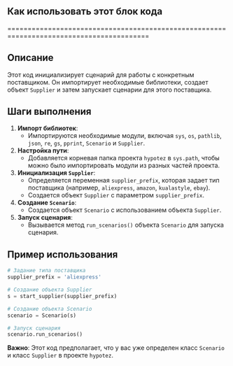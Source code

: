 ## Как использовать этот блок кода
=========================================================================================

Описание
-------------------------
Этот код инициализирует сценарий для работы с конкретным поставщиком. Он импортирует необходимые библиотеки, создает объект `Supplier` и затем запускает сценарии для этого поставщика.

Шаги выполнения
-------------------------
1. **Импорт библиотек**:
   - Импортируются необходимые модули, включая `sys`, `os`, `pathlib`, `json`, `re`, `gs`, `pprint`, `Scenario` и `Supplier`.
2. **Настройка пути**:
   - Добавляется корневая папка проекта `hypotez` в `sys.path`, чтобы можно было импортировать модули из разных частей проекта.
3. **Инициализация `Supplier`**:
   - Определяется переменная `supplier_prefix`, которая задает тип поставщика (например, `aliexpress`, `amazon`, `kualastyle`, `ebay`).
   - Создается объект `Supplier` с параметром `supplier_prefix`.
4. **Создание `Scenario`**:
   - Создается объект `Scenario` с использованием объекта `Supplier`.
5. **Запуск сценария**:
   - Вызывается метод `run_scenarios()` объекта `Scenario` для запуска сценария.

Пример использования
-------------------------

```python
# Задание типа поставщика
supplier_prefix = 'aliexpress'

# Создание объекта Supplier
s = start_supplier(supplier_prefix)

# Создание объекта Scenario
scenario = Scenario(s)

# Запуск сценария
scenario.run_scenarios()
```

**Важно**: Этот код предполагает, что у вас уже определен класс `Scenario` и класс `Supplier` в проекте `hypotez`.
